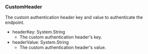 ### CustomHeader
The custom authentication header key and value to authenticate the endpoint.

- headerKey: System.String
  - The custom authentication header's key.
- headerValue: System.String
  - The custom authentication header's value.

